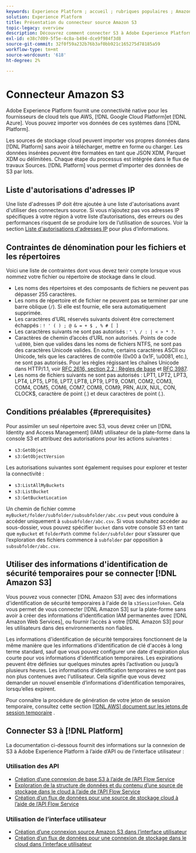 ```yaml
---
keywords: Experience Platform ; accueil ; rubriques populaires ; Amazon S3 ; amazon s3 ; S3 ; s3
solution: Experience Platform
title: Présentation du connecteur source Amazon S3
topic-legacy: overview
description: Découvrez comment connecter S3 à Adobe Experience Platform à l’aide d’API ou de l’interface utilisateur.
exl-id: e38c7d09-5f5e-4c8a-b494-dce9f984f3d8
source-git-commit: 32f0f59a232b76b3af0bb921c165275d78185a59
workflow-type: tm+mt
source-wordcount: '618'
ht-degree: 2%

---
```


# Connecteur Amazon S3

Adobe Experience Platform fournit une connectivité native pour les fournisseurs de cloud tels que AWS, [!DNL Google Cloud Platform]et [!DNL Azure]. Vous pouvez importer vos données de ces systèmes dans [!DNL Platform].

Les sources de stockage cloud peuvent importer vos propres données dans [!DNL Platform] sans avoir à télécharger, mettre en forme ou charger. Les données insérées peuvent être formatées en tant que JSON XDM, Parquet XDM ou délimitées. Chaque étape du processus est intégrée dans le flux de travaux Sources. [!DNL Platform] vous permet d’importer des données de S3 par lots.

## Liste d&#39;autorisations d&#39;adresses IP

Une liste d&#39;adresses IP doit être ajoutée à une liste d&#39;autorisations avant d&#39;utiliser des connecteurs source. Si vous n’ajoutez pas vos adresses IP spécifiques à votre région à votre liste d’autorisations, des erreurs ou des performances risquent de se produire lors de l’utilisation de sources. Voir la section [Liste d&#39;autorisations d&#39;adresses IP](../../ip-address-allow-list.md) pour plus d’informations.

## Contraintes de dénomination pour les fichiers et les répertoires

Voici une liste de contraintes dont vous devez tenir compte lorsque vous nommez votre fichier ou répertoire de stockage dans le cloud.

- Les noms des répertoires et des composants de fichiers ne peuvent pas dépasser 255 caractères.
- Les noms de répertoire et de fichier ne peuvent pas se terminer par une barre oblique (`/`). Si elle est fournie, elle sera automatiquement supprimée.
- Les caractères d’URL réservés suivants doivent être correctement échappés : `! ' ( ) ; @ & = + $ , % # [ ]`
- Les caractères suivants ne sont pas autorisés : `" \ / : | < > * ?`.
- Caractères de chemin d’accès d’URL non autorisés. Points de code `\uE000`, bien que valides dans les noms de fichiers NTFS, ne sont pas des caractères Unicode valides. En outre, certains caractères ASCII ou Unicode, tels que les caractères de contrôle (0x00 à 0x1F, \u0081, etc.), ne sont pas autorisés. Pour les règles régissant les chaînes Unicode dans HTTP/1.1, voir [RFC 2616, section 2.2 : Règles de base](https://www.ietf.org/rfc/rfc2616.txt) et [RFC 3987](https://www.ietf.org/rfc/rfc3987.txt).
- Les noms de fichiers suivants ne sont pas autorisés : LPT1, LPT2, LPT3, LPT4, LPT5, LPT6, LPT7, LPT8, LPT9, LPT9, COM1, COM2, COM3, COM4, COM5, COM6, COM7, COM8, COM9, PRN, AUX, NUL, CON, CLOCK$, caractère de point (.) et deux caractères de point (.).

## Conditions préalables {#prerequisites}

Pour assimiler un seul répertoire avec S3, vous devez créer un [!DNL Identity and Access Management] (IAM) utilisateur de la plate-forme dans la console S3 et attribuez des autorisations pour les actions suivantes :

- `s3:GetObject`
- `s3:GetObjectVersion`

Les autorisations suivantes sont également requises pour explorer et tester la connectivité :

- `s3:ListAllMyBuckets`
- `s3:ListBucket`
- `s3:GetBucketLocation`

Un chemin de fichier comme `myBucket/folder/subfolder/subsubfolder/abc.csv` peut vous conduire à accéder uniquement à `subsubfolder/abc.csv`. Si vous souhaitez accéder au sous-dossier, vous pouvez spécifier `bucket` dans votre console S3 en tant que `myBucket` et `folderPath` comme `folder/subfolder` pour s’assurer que l’exploration des fichiers commence à `subfolder` par opposition à `subsubfolder/abc.csv`.

## Utiliser des informations d&#39;identification de sécurité temporaires pour se connecter [!DNL Amazon S3]

Vous pouvez vous connecter [!DNL Amazon S3] avec des informations d&#39;identification de sécurité temporaires à l&#39;aide de la `s3SessionToken`. Cela vous permet de vous connecter [!DNL Amazon S3] sur la plate-forme sans avoir à créer des informations d’identification IAM permanentes avec [!DNL Amazon Web Services], ou fournir l’accès à votre [!DNL Amazon S3] pour les utilisateurs dans des environnements non fiables.

Les informations d&#39;identification de sécurité temporaires fonctionnent de la même manière que les informations d&#39;identification de clé d&#39;accès à long terme standard, sauf que vous pouvez configurer une date d&#39;expiration plus courte pour vos informations d&#39;identification temporaires. Les expirations peuvent être définies sur quelques minutes après l’activation ou jusqu’à plusieurs heures. Les informations d&#39;identification temporaires ne sont pas non plus contenues avec l&#39;utilisateur. Cela signifie que vous devez demander un nouvel ensemble d’informations d’identification temporaires, lorsqu’elles expirent.

Pour connaître la procédure de génération de votre jeton de session temporaire, consultez cette section [[!DNL AWS] document sur les jetons de session temporaire](https://docs.aws.amazon.com/IAM/latest/UserGuide/id_credentials_temp_request.html#api_getsessiontoken)
.

## Connecter S3 à [!DNL Platform]

La documentation ci-dessous fournit des informations sur la connexion de S3 à Adobe Experience Platform à l’aide d’API ou de l’interface utilisateur :

### Utilisation des API

- [Création d’une connexion de base S3 à l’aide de l’API Flow Service](../../tutorials/api/create/cloud-storage/s3.md)
- [Exploration de la structure de données et du contenu d’une source de stockage dans le cloud à l’aide de l’API Flow Service](../../tutorials/api/explore/cloud-storage.md)
- [Création d’un flux de données pour une source de stockage cloud à l’aide de l’API Flow Service](../../tutorials/api/collect/cloud-storage.md)

### Utilisation de l’interface utilisateur

- [Création d’une connexion source Amazon S3 dans l’interface utilisateur](../../tutorials/ui/create/cloud-storage/s3.md)
- [Création d’un flux de données pour une connexion de stockage dans le cloud dans l’interface utilisateur](../../tutorials/ui/dataflow/batch/cloud-storage.md)
